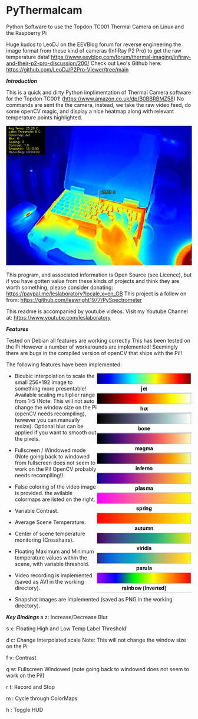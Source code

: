 # PyThermalcam
Python Software to use the Topdon TC001 Thermal Camera on Linux and the Raspberry Pi

Huge kudos to LeoDJ on the EEVBlog forum for reverse engineering the image format from these kind of cameras (InfiRay P2 Pro) to get the raw temperature data!
https://www.eevblog.com/forum/thermal-imaging/infiray-and-their-p2-pro-discussion/200/
Check out Leo's Github here: https://github.com/LeoDJ/P2Pro-Viewer/tree/main

***Introduction***

This is a quick and dirty Python implimentation of Thermal Camera software for the Topdon TC001!
(https://www.amazon.co.uk/dp/B0BBRBMZ58)
No commands are sent the the camera, instead, we take the raw video feed, do some openCV magic, and display a nice heatmap along with relevant temperature points highlighted.

![Screenshot](media/TC00120230701-131032.png)

This program, and associated information is Open Source (see Licence), but if you have gotten value from these kinds of projects and think they are worth something, please consider donating: https://paypal.me/leslaboratory?locale.x=en_GB This project is a follow on from: https://github.com/leswright1977/PySpectrometer

This readme is accompanied by youtube videos. Visit my Youtube Channel at: https://www.youtube.com/leslaboratory

***Features***


Tested on Debian all features are working correctly This has been tested on the Pi However a number of workarounds are implemented! Seemingly there are bugs in the compiled version of openCV that ships with the Pi!!

The following features have been implemented:

<img align="right" src="media/colormaps.png">

- Bicubic interpolation to scale the small 256*192 image to something more presentable! Available scaling multiplier range from 1-5 (Note: This will not auto change the window size on the Pi (openCV needs recompiling), however you can manually resize). Optional blur can be applied if you want to smooth out the pixels. 

- Fullscreen / Windowed mode (Note going back to windowed  from fullscreen does not seem to work on the Pi! OpenCV probably needs recompiling!).

- False coloring of the video image is provided. the avilable colormaps are listed on the right.

- Variable Contrast.

- Average Scene Temperature.

- Center of scene temperature monitoring (Crosshairs).

- Floating Maximum and Minimum temperature values within the scene, with variable threshold.

- Video recording is implemented (saved as AVI in the working directory).

- Snapshot images are implemented (saved as PNG in the working directory).







***Key Bindings***
a z: Increase/Decrease Blur

s x: Floating High and Low Temp Label Threshold'

d c: Change Interpolated scale Note: This will not change the window size on the Pi

f v: Contrast

q w: Fullscreen Windowed (note going back to windowed does not seem to work on the Pi!)

r t: Record and Stop

m : Cycle through ColorMaps

h : Toggle HUD
